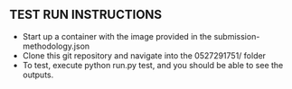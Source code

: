 ## TEST RUN INSTRUCTIONS
* Start up a container with the image provided in the submission-methodology.json
* Clone this git repository and navigate into the 0527291751/ folder
* To test, execute python run.py test, and you should be able to see the outputs.
